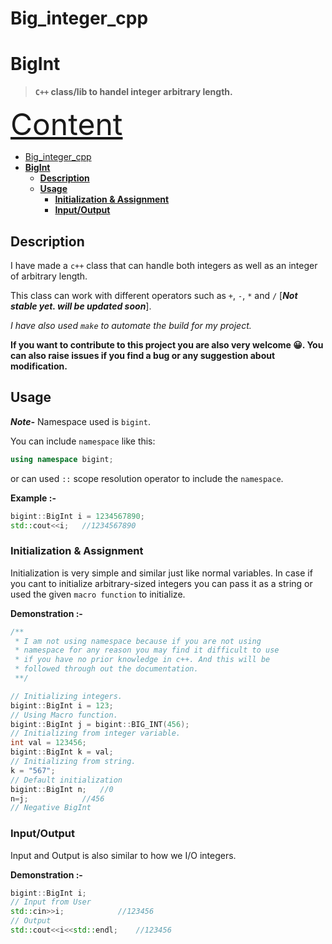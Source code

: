 # Big_integer_cpp


# **BigInt**
>**`C++` class/lib to handel integer arbitrary length.**


<font size='10'><u>Content</u></font>
- [Big_integer_cpp](#big_integer_cpp)
- [**BigInt**](#bigint)
	- [**Description**](#description)
	- [**Usage**](#usage)
		- [**Initialization & Assignment**](#initialization--assignment)
		- [**Input/Output**](#inputoutput)

## **Description**
I have made a `c++` class that can handle both integers as well as an integer of arbitrary length.

This class can work with different operators such as `+`, `-`, `*` and `/` [***Not stable yet. will be updated soon***].

*I have also used `make` to automate the build for my project.*

**If you want to contribute to this project you are also very welcome :grinning:. You can also raise issues if you find a bug or any suggestion about modification.**


## **Usage**



***Note-*** Namespace used is `bigint`.

You can include `namespace` like this:  

```cpp
using namespace bigint;
```
or can used `::` scope resolution operator to include the `namespace`.

**Example :-**
```cpp
bigint::BigInt i = 1234567890;
std::cout<<i;	//1234567890
```

### **Initialization & Assignment**
Initialization is very simple and similar just like normal variables. In case if you cant to initialize arbitrary-sized integers you can pass it as a string or used the given `macro function` to initialize. 

**Demonstration :-**

```cpp
/**
 * I am not using namespace because if you are not using 
 * namespace for any reason you may find it difficult to use 
 * if you have no prior knowledge in c++. And this will be 
 * followed through out the documentation.
 **/

// Initializing integers.
bigint::BigInt i = 123;
// Using Macro function.
bigint::BigInt j = bigint::BIG_INT(456);
// Initializing from integer variable. 
int val = 123456;
bigint::BigInt k = val;
// Initializing from string.
k = "567";
// Default initialization
bigint::BigInt n;	//0
n=j;			//456
// Negative BigInt

```


### **Input/Output**
Input and Output is also similar to how we I/O integers.

**Demonstration :-**

```cpp
bigint::BigInt i;
// Input from User
std::cin>>i;			//123456
// Output
std::cout<<i<<std::endl;	//123456
```
